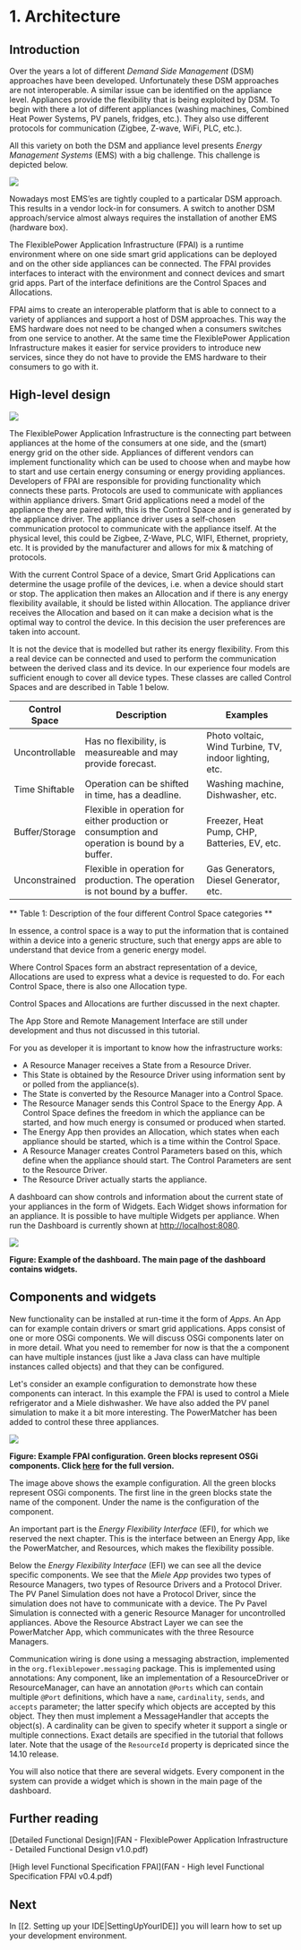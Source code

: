 # 1. Architecture

## Introduction

Over the years a lot of different *Demand Side Management* (DSM) approaches have been developed. Unfortunately these DSM approaches are not interoperable. A similar issue can be identified on the appliance level. Appliances provide the flexibility that is being exploited by DSM. To begin with there a lot of different appliances (washing machines, Combined Heat Power Systems, PV panels, fridges, etc.). They also use different protocols for communication (Zigbee, Z-wave, WiFi, PLC, etc.).

All this variety on both the DSM and appliance level presents *Energy Management Systems* (EMS) with a big challenge. This challenge is depicted below.

![](interaction.png)

Nowadays most EMS’es are tightly coupled to a particalar DSM approach. This results in a vendor lock-in for consumers. A switch to another DSM approach/service almost always requires the installation of another EMS (hardware box).

The FlexiblePower Application Infrastructure (FPAI) is a runtime environment where on one side smart grid applications can be deployed and on the other side appliances can be connected. The FPAI provides interfaces to interact with the environment and connect devices and smart grid apps. Part of the interface definitions are the Control Spaces and Allocations.

FPAI aims to create an interoperable platform that is able to connect to a variety of appliances and support a host of DSM approaches. This way the EMS hardware does not need to be changed when a consumers switches from one service to another. At the same time the FlexiblePower Application Infrastructure makes it easier for service providers to introduce new services, since they do not have to provide the EMS hardware to their consumers to go with it.

## High-level design
![](hourglass.png)

The FlexiblePower Application Infrastructure is the connecting part between appliances at the home of the consumers at one side, and the (smart) energy grid on the other side. Appliances of different vendors can implement functionality which can be used to choose when and maybe how to start and use certain energy consuming or energy providing appliances. Developers of FPAI are responsible for providing functionality which connects these parts. Protocols are used to communicate with appliances within appliance drivers. Smart Grid applications need a model of the appliance they are paired with, this is the Control Space  and is generated by the appliance driver. The appliance driver uses a self-chosen communication protocol to communicate with the appliance itself. At the physical level, this could be Zigbee, Z-Wave, PLC, WIFI, Ethernet, propriety, etc. It is provided by the manufacturer and allows for mix & matching of protocols.

With the current Control Space of a device, Smart Grid Applications can determine the usage profile of the devices, i.e. when a device should start or stop. The application then makes an Allocation and if there is any energy flexibility available, it should be listed within Allocation. The appliance driver receives the Allocation and based on it can make a decision what is the optimal way to control the device. In this decision the user preferences are taken into account.

It is not the device that is modelled but rather its energy flexibility. From this a real device can be connected and used to perform the communication between the derived class and its device. In our experience four models are sufficient enough to cover all device types. These classes are called Control Spaces and are described in Table 1 below.

Control Space | Description | Examples
--- | --- | ---
Uncontrollable | Has no flexibility, is measureable and may provide forecast. | Photo voltaic, Wind Turbine, TV, indoor lighting, etc.
Time Shiftable | Operation can be shifted in time, has a deadline.|  Washing machine, Dishwasher, etc.
Buffer/Storage | Flexible in operation for either production or consumption and operation is bound by a buffer. | Freezer, Heat Pump, CHP, Batteries, EV, etc.
Unconstrained | Flexible in operation for production. The operation is not bound by a buffer. | Gas Generators, Diesel Generator, etc.

** Table 1: Description of the four different Control Space categories **

In essence, a control space is a way to put the information that is contained within a device into a generic structure, such that energy apps are able to understand that device from a generic energy model.

Where Control Spaces form an abstract representation of a device, Allocations are used to express what a device is requested to do. For each Control Space, there is also one Allocation type.

Control Spaces and Allocations are further discussed in the next chapter.


The App Store and Remote Management Interface are still under development and thus not discussed in this tutorial.

For you as developer it is important to know how the infrastructure works:

* A Resource Manager receives a State from a Resource Driver.
* This State is obtained by the Resource Driver using information sent by or polled from the appliance(s).
* The State is converted by the Resource Manager into a Control Space.
* The Resource Manager sends this Control Space to the Energy App. A Control Space defines the freedom in which the appliance can be started, and how much energy is consumed or produced when started.
* The Energy App then provides an Allocation, which states when each appliance should be started, which is a time within the Control Space.
* A Resource Manager creates Control Parameters based on this, which define when the appliance should start. The Control Parameters are sent to the Resource Driver.
* The Resource Driver actually starts the appliance.

A dashboard can show controls and information about the current state of your appliances in the form of Widgets. Each Widget shows information for an appliance. It is possible to have multiple Widgets per appliance. When run the Dashboard is currently shown at [http://localhost:8080](http://localhost:8080).

![](dashboard.png)

**Figure: Example of the dashboard. The main page of the dashboard contains widgets.**

## Components and widgets
New functionality can be installed at run-time it the form of *Apps*. An App can for example contain drivers or smart grid applications. Apps consist of one or more OSGi components. We will discuss OSGi components later on in more detail. What you need to remember for now is that the a component can have multiple instances (just like a Java class can have multiple instances called objects) and that they can be configured.

Let's consider an example configuration to demonstrate how these components can interact. In this example the FPAI is used to control a Miele refrigerator and a Miele dishwasher. We have also added the PV panel simulation to make it a bit more interesting. The PowerMatcher has been added to control these three appliances.

[![](component_overview.png)](https://raw.githubusercontent.com/wiki/flexiblepower/fpai-core/component_overview.png)

**Figure: Example FPAI configuration. Green blocks represent OSGi components. Click [here](https://raw.githubusercontent.com/wiki/flexiblepower/fpai-core/component_overview.png) for the full version.**

The image above shows the example configuration. All the green blocks represent OSGi components. The first line in the green blocks state the name of the component. Under the name is the configuration of the component.

An important part is the *Energy Flexibility Interface* (EFI), for which we reserved the next chapter. This is the interface between an Energy App, like the PowerMatcher, and Resources, which makes the flexibility possible.

Below the *Energy Flexibility Interface* (EFI) we can see all the device specific components. We see that the *Miele App* provides two types of Resource Managers, two types of Resource Drivers and a Protocol Driver. The PV Panel Simulation does not have a Protocol Driver, since the simulation does not have to communicate with a device. The Pv Pavel Simulation is connected with a generic Resource Manager for uncontrolled appliances. Above the Resource Abstract Layer we can see the PowerMatcher App, which communicates with the three Resource Managers.

Communication wiring is done using a messaging abstraction, implemented in the `org.flexiblepower.messaging` package. This is implemented using annotations:
Any component, like an implementation of a ResourceDriver or ResourceManager, can have an annotation `@Ports` which can contain multiple `@Port` definitions, which have a `name`, `cardinality`, `sends`, and `accepts` parameter; the latter specify which objects are accepted by this object. They then must implement a MessageHandler that accepts the object(s). A cardinality can be given to specify wheter it support a single or multiple connections. Exact details are specified in the tutorial that follows later. Note that the usage of the `ResourceId` property is depricated since the 14.10 release.

You will also notice that there are several widgets. Every component in the system can provide a widget which is shown in the main page of the dashboard.

## Further reading
[Detailed Functional Design](FAN - FlexiblePower Application Infrastructure - Detailed Functional Design v1.0.pdf)

[High level Functional Specification FPAI](FAN - High level Functional Specification FPAI v0.4.pdf)

## Next
In [[2. Setting up your IDE|SettingUpYourIDE]] you will learn how to set up your development environment.